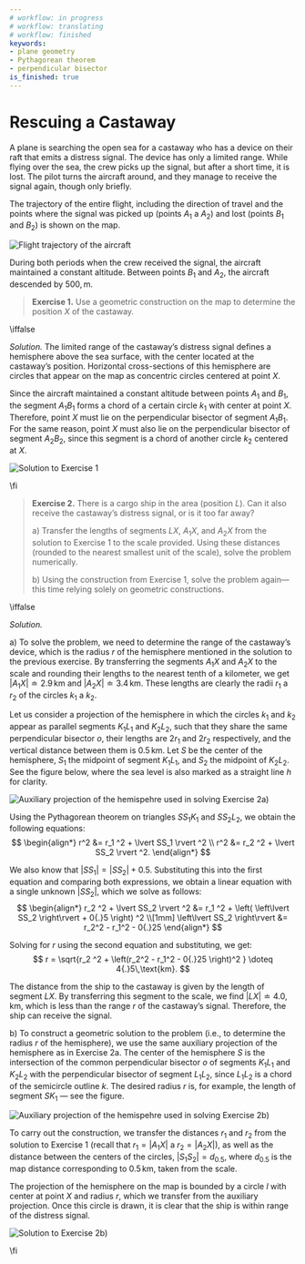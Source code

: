 ```yaml
---
# workflow: in progress
# workflow: translating
# workflow: finished
keywords:
- plane geometry
- Pythagorean theorem
- perpendicular bisector
is_finished: true
---
```


# Rescuing a Castaway

A plane is searching the open sea for a castaway who has a device on their raft that emits a distress signal.
The device has only a limited range. While flying over the sea, the crew picks up the signal, but after a short time, it is lost. The pilot turns the aircraft around, and they manage to receive the signal again, though only briefly.

The trajectory of the entire flight, including the direction of travel and the points where the signal was picked up (points $A_1$ a $A_2$) and lost (points $B_1$ and $B_2$) is shown on the map.

![Flight trajectory of the aircraft](math4you_00043_01.svg)

During both periods when the crew received the signal, the aircraft maintained a constant altitude.
Between points $B_1$ and $A_2$, the aircraft descended by $500,\text{m}$.

> **Exercise 1.** Use a geometric construction on the map to determine the position $X$ of the castaway.

\iffalse

*Solution.* The limited range of the castaway’s distress signal defines a hemisphere above the sea surface, with the center located at the castaway’s position. Horizontal cross-sections of this hemisphere are circles that appear on the map as concentric circles centered at point $X$. 

Since the aircraft maintained a constant altitude between points $A_1$ and $B_1$, the segment $A_1B_1$ forms a chord of a certain circle $k_1$ with center at point $X$. Therefore, point $X$ must lie on the perpendicular bisector of segment $A_1B_1$.
For the same reason, point $X$ must also lie on the perpendicular bisector of segment $A_2B_2$, since this segment is a chord of another circle $k_2$ centered at $X$.

![Solution to Exercise 1](math4you_00043_02.svg)

\fi

> **Exercise 2.** There is a cargo ship in the area (position $L$).
> Can it also receive the castaway’s distress signal, or is it too far away?
>
> a) Transfer the lengths of segments $LX$, $A_1X$, and $A_2X$ from the solution to Exercise 1 to the scale provided. Using these distances (rounded to the nearest smallest unit of the scale), solve the problem numerically.
> 
> b) Using the construction from Exercise 1, solve the problem again—this time relying solely on geometric constructions.


\iffalse

*Solution.*

a) To solve the problem, we need to determine the range of the castaway’s device, which is the radius $r$ of the hemisphere mentioned in the solution to the previous exercise. 
By transferring the segments $A_1X$ and $A_2X$ to the scale and rounding their lengths to the nearest tenth of a kilometer, we get $\lvert A_1X \rvert \doteq 2{.}9\,\text{km}$ and $\lvert A_2X \rvert \doteq 3{.}4\,\text{km}$. These lengths are clearly the radii $r_1$ a $r_2$ of the circles $k_1$ a $k_2$.

Let us consider a projection of the hemisphere in which the circles $k_1$ and $k_2$ appear as parallel segments $K_1L_1$ and $K_2L_2$, such that they share the same perpendicular bisector $o$, their lengths are $2r_1$ and $2r_2$ respectively, and the vertical distance between them is $0{.}5\,\text{km}$.
Let $S$ be the center of the hemisphere, $S_1$ the midpoint of segment $K_1L_1$, and $S_2$ the midpoint of $K_2L_2$. See the figure below, where the sea level is also marked as a straight line $h$ for clarity.

![Auxiliary projection of the hemispehre used in solving Exercise 2a)](math4you_00043_03.svg)

Using the Pythagorean theorem on triangles $SS_1K_1$ and $SS_2L_2$, we obtain the following equations:
$$
\begin{align*}
r^2 &= r_1 ^2 + \lvert SS_1 \rvert ^2 \\
r^2 &= r_2 ^2 + \lvert SS_2 \rvert ^2.
\end{align*}
$$

We also know that $\lvert SS_1 \rvert = \lvert SS_2 \rvert + 0{.}5$. 
Substituting this into the first equation and comparing both expressions, we obtain a linear equation with a single unknown $\lvert SS_2 \rvert$, which we solve as follows:
$$
\begin{align*}
r_2 ^2 + \lvert SS_2 \rvert ^2 &= r_1 ^2 + \left( \left\lvert SS_2 \right\rvert + 0{.}5 \right) ^2 \\[1mm]
\left\lvert SS_2 \right\rvert &=  r_2^2 - r_1^2 - 0{.}25
\end{align*}
$$

Solving for $r$ using the second equation and substituting, we get:
$$
r = \sqrt{r_2 ^2 + \left(r_2^2 - r_1^2 - 0{.}25 \right)^2 } \doteq 4{.}5\,\text{km}.
$$

The distance from the ship to the castaway is given by the length of segment $LX$.
By transferring this segment to the scale, we find $\lvert LX \rvert \doteq 4{.}0,\text{km}$,
which is less than the range $r$ of the castaway’s signal.
Therefore, the ship can receive the signal.

b) To construct a geometric solution to the problem (i.e., to determine the radius $r$ of the hemisphere), we use the same auxiliary projection of the hemisphere as in Exercise 2a. 
The center of the hemisphere $S$ is the intersection of the common perpendicular bisector $o$ of segments $K_1L_1$ and $K_2L_2$ with the perpendicular bisector of segment $L_1L_2$, since $L_1L_2$ is a chord of the semicircle outline $k$. The desired radius $r$ is, for example, the length of segment $SK_1$ — see the figure.

![Auxiliary projection of the hemispehre used in solving Exercise 2b)](math4you_00043_04.svg)

To carry out the construction, we transfer the distances $r_1$ and $r_2$ from the solution to Exercise 1 (recall that $r_1=\lvert A_1X\rvert$ a $r_2=\lvert A_2X\rvert$), as well as the distance between the centers of the circles, $|S_1S_2|=d_{0{.}5}$, where $d_{0{.}5}$ is the map distance corresponding to $0{.}5\,\text{km}$, taken from the scale.

The projection of the hemisphere on the map is bounded by a circle $l$ with center at point $X$ and radius $r$, which we transfer from the auxiliary projection.
Once this circle is drawn, it is clear that the ship is within range of the distress signal.

![Solution to Exercise 2b)](math4you_00043_05.svg)

\fi
